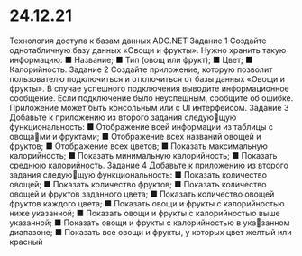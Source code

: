 # 24.12.21
Технология доступа к базам данных ADO.NET
                Задание 1
Создайте однотабличную базу данных «Овощи и 
фрукты». Нужно хранить такую информацию:
■ Название;
■ Тип (овощ или фрукт);
■ Цвет;
■ Калорийность.
                Задание 2
Создайте приложение, которую позволит пользователю подключиться и отключиться от базы данных «Овощи 
и фрукты». В случае успешного подключения выводите 
информационное сообщение. Если подключение было 
неуспешным, сообщите об ошибке. Приложение может 
быть консольным или с UI интерфейсом.
                Задание 3
Добавьте к приложению из второго задания следующую функциональность:
■ Отображение всей информации из таблицы с овощами и фруктами;
■ Отображение всех названий овощей и фруктов;
■ Отображение всех цветов;
■ Показать максимальную калорийность;
■ Показать минимальную калорийность;
■ Показать среднюю калорийность.
                Задание 4
Добавьте к приложению из второго задания следующую функциональность:
■ Показать количество овощей;
■ Показать количество фруктов;
■ Показать количество овощей и фруктов заданного 
  цвета;
■ Показать количество овощей фруктов каждого цвета;
■ Показать овощи и фрукты с калорийностью ниже 
  указанной;
■ Показать овощи и фрукты с калорийностью выше 
  указанной;
■ Показать овощи и фрукты с калорийностью в указанном диапазоне;
■ Показать все овощи и фрукты, у которых цвет желтый 
  или красный
